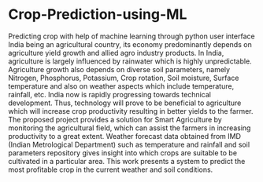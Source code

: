 # Crop-Prediction-using-ML
Predicting crop with help of machine learning through python user interface
India being an agricultural country, its economy predominantly depends on agriculture yield
growth and allied agro industry products. In India, agriculture is largely influenced by
rainwater which is highly unpredictable. Agriculture growth also depends on diverse soil
parameters, namely Nitrogen, Phosphorus, Potassium, Crop rotation, Soil moisture, Surface
temperature and also on weather aspects which include temperature, rainfall, etc. India now
is rapidly progressing towards technical development. Thus, technology will prove to be
beneficial to agriculture which will increase crop productivity resulting in better yields to the
farmer. The proposed project provides a solution for Smart Agriculture by monitoring the
agricultural field, which can assist the farmers in increasing productivity to a great extent.
Weather forecast data obtained from IMD (Indian Metrological Department) such as
temperature and rainfall and soil parameters repository gives insight into which crops are
suitable to be cultivated in a particular area. This work presents a system to predict the most
profitable crop in the current weather and soil conditions.
